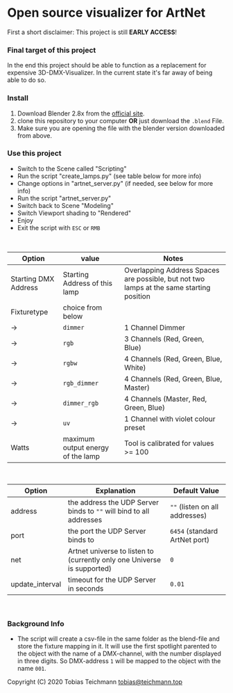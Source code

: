 # Open source visualizer for ArtNet

First a short disclaimer: This project is still **EARLY ACCESS**!

### Final target of this project
In the end this project should be able to function as a replacement for expensive 3D-DMX-Visualizer.
In the current state it's far away of being able to do so.

### Install
1. Download Blender 2.8x from the [official site](https://builder.blender.org/download/).
2. clone this repository to your computer **OR** just download the `.blend` File.
3. Make sure you are opening the file with the blender version downloaded from above.

### Use this project
* Switch to the Scene called "Scripting"
* Run the script "create_lamps.py" (see table below for more info)
* Change options in "artnet_server.py" (if needed, see below for more info)
* Run the script "artnet_server.py"
* Switch back to Scene "Modeling"
* Switch Viewport shading to "Rendered"
* Enjoy
* Exit the script with `ESC` or `RMB`

<br>

Option | value | Notes
--- | --- | ---
Starting DMX Address | Starting Address of this lamp | Overlapping Address Spaces are possible, but not two lamps at the same starting position
Fixturetype | choice from below
-> | `dimmer` | 1 Channel Dimmer
-> | `rgb` | 3 Channels (Red, Green, Blue)
-> | `rgbw` | 4 Channels (Red, Green, Blue, White)
-> | `rgb_dimmer` | 4 Channels (Red, Green, Blue, Master)
-> | `dimmer_rgb` | 4 Channels (Master, Red, Green, Blue)
-> | `uv` | 1 Channel with violet colour preset
Watts | maximum output energy of the lamp | Tool is calibrated for values >= 100

<br>

Option | Explanation | Default Value
--- | --- | ---
address | the address the UDP Server binds to `""` will bind to all addresses | `""` (listen on all addresses)
port | the port the UDP Server binds to | `6454` (standard ArtNet port)
net | Artnet universe to listen to (currently only one Universe is supported) | `0`
update_interval | timeout for the UDP Server in seconds | `0.01`

<br>

### Background Info

* The script will create a csv-file in the same folder as the blend-file and store the fixture mapping in it. It will use the first spotlight parented to the object with the name of a DMX-channel, with the number displayed in three digits. So DMX-address `1` will be mapped to the object with the name `001`.


Copyright (C) 2020 Tobias Teichmann <tobias@teichmann.top>
